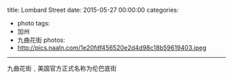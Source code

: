 title: Lombard Street
date: 2015-05-27 00:00:00
categories:
- photo
tags:
- 加州
- 九曲花街
photos:
- http://pics.naaln.com/1e20fdf456520e2d4d98c18b59619403.jpeg
---

九曲花街﹐美国官方正式名称为伦巴底街